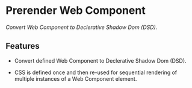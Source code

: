 # Prerender Web Component

_Convert Web Component to Declerative Shadow Dom (DSD)._

## Features

-   Convert defined Web Component to Declerative Shadow Dom (DSD).

-   CSS is defined once and then re-used for sequential rendering of multiple instances of a Web Component element.
